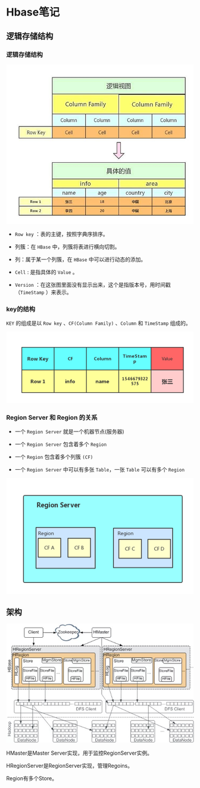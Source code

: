 # Hbase笔记



## 逻辑存储结构

### 逻辑存储结构

![](.\image\Hbase逻辑存储结构.png)

- `Row key` ：表的主键，按照字典序排序。

- 列簇：在 `HBase` 中，列簇将表进行横向切割。

- 列：属于某一个列簇，在 `HBase` 中可以进行动态的添加。

- `Cell` : 是指具体的 `Value` 。

- `Version` ：在这张图里面没有显示出来，这个是指版本号，用时间戳（`TimeStamp` ）来表示。



### key的结构

`KEY` 的组成是以 `Row key` 、`CF(Column Family)` 、`Column` 和 `TimeStamp` 组成的。

![](.\image\HbaseKey结构.png)



### Region Server 和 Region 的关系 

- 一个 `Region Server` 就是一个机器节点(服务器)

- 一个 `Region Server` 包含着多个 `Region`

- 一个 `Region` 包含着多个列簇 `(CF)`

- 一个 `Region Server` 中可以有多张 `Table`，一张 `Table` 可以有多个 `Region`


![](.\image\RegionServer和Region的关系.png)

## 架构

![hbase细化架构](.\image\hbase细化架构.png)

HMaster是Master Server实现，用于监控RegionServer实例。

HRegionServer是RegionServer实现，管理Regoins。

Region有多个Store。

